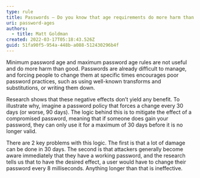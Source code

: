 ```yaml
---
type: rule
title: Passwords – Do you know that age requirements do more harm than good?
uri: password-ages
authors:
  - title: Matt Goldman
created: 2022-03-17T05:18:43.526Z
guid: 51fa90f5-954a-448b-a088-512430296b4f
---
```

Minimum password age and maximum password age rules are not useful and do more harm than good. Passwords are already difficult to manage, and forcing people to change them at specific times encourages poor password practices, such as using well-known transforms and substitutions, or writing them down.
            
<!--endintro-->

Research shows that these negative effects don’t yield any benefit. To illustrate why, imagine a password policy that forces a change every 30 days (or worse, 90 days). The logic behind this is to mitigate the effect of a compromised password, meaning that if someone does gain your password, they can only use it for a maximum of 30 days before it is no longer valid.

There are 2 key problems with this logic. The first is that a lot of damage can be done in 30 days. The second is that attackers generally become aware immediately that they have a working password, and the research tells us that to have the desired effect, a user would have to change their password every 8 milliseconds. Anything longer than that is ineffective.

